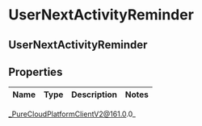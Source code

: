 # UserNextActivityReminder

## UserNextActivityReminder

## Properties

|Name | Type | Description | Notes|
|------------ | ------------- | ------------- | -------------|



_PureCloudPlatformClientV2@161.0.0_
